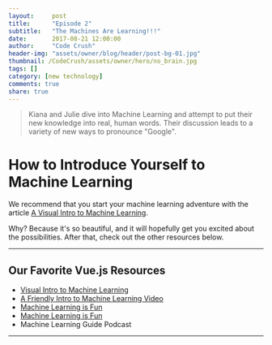 ```yaml
---
layout:     post
title:      "Episode 2"
subtitle:   "The Machines Are Learning!!!"
date:       2017-08-21 12:00:00
author:     "Code Crush"
header-img: "assets/owner/blog/header/post-bg-01.jpg"
thumbnail: /CodeCrush/assets/owner/hero/no_brain.jpg
tags: []
category: [new technology]
comments: true
share: true
---
```


>Kiana and Julie dive into Machine Learning and attempt to put their new knowledge into real, human words. Their discussion leads to a variety of new ways to pronounce "Google".


# How to Introduce Yourself to Machine Learning
We recommend that you start your machine learning adventure with the article [A
Visual Intro to Machine Learning](http://www.r2d3.us/visual-intro-to-machine-learning-part-1/).


Why? Because it's so beautiful, and it will hopefully get you excited about the
possibilities. After that, check out the other resources below.


___

## Our Favorite Vue.js Resources


* [Visual Intro to Machine Learning](http://www.r2d3.us/visual-intro-to-machine-learning-part-1/)
* [A Friendly Intro to Machine Learning Video](https://www.youtube.com/watch?v=IpGxLWOIZy4)
* [Machine Learning is Fun](http://element.eleme.io/#/en-US) 
* [Machine Learning is Fun](http://element.eleme.io/#/en-US) 
* Machine Learning Guide Podcast 

___
